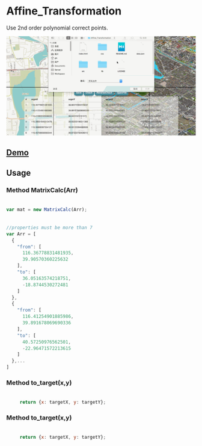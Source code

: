 # Affine_Transformation

Use 2nd order polynomial correct points.

![img](css/view.gif)

## [Demo](https://bkgiser.github.io/Affine_Transformation/)


## Usage

### Method MatrixCalc(Arr)

```javascript

var mat = new MatrixCalc(Arr);

```



```javascript

//properties must be more than 7
var Arr = [
  {
    "from": [
      116.36778831481935,
      39.90570360225632
    ],
    "to": [
      36.05163574218751,
      -18.8744530272481
    ]
  },
  {
    "from": [
      116.41254901885986,
      39.891678069690336
    ],
    "to": [
      40.57250976562501,
      -22.96471572213615
    ]
  },...
]

```

### Method to_target(x,y)

```javascript
    
     return {x: targetX, y: targetY};

```


### Method to_target(x,y)


```javascript
    
     return {x: targetX, y: targetY};

```